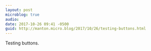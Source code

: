 ```yaml
---
layout: post
microblog: true
audio: 
date: 2017-10-26 09:41 -0500
guid: http://manton.micro.blog/2017/10/26/testing-buttons.html
---
```

Testing buttons.
